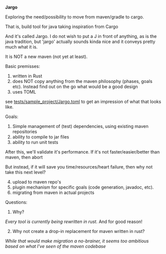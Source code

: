 **Jargo**

Exploring the need/possibility to move from maven/gradle to cargo.

That is, build tool for java taking inspiration from Cargo

And it's called Jargo. I do not wish to put a J in front of anything, as is the java tradition, 
but 'jargo' actually sounds kinda nice and it conveys pretty much what it is. 

It is NOT a new maven (not yet at least).

Basic premisses:
1. written in Rust
2. does NOT copy anything from the maven philosophy (phases, goals etc). Instead find out on the go what would be 
a good design
3. uses TOML

see [tests/sample_project/Jargo.toml]() to get an impression of what that looks like.

Goals:
1. Simple management of (test) dependencies, using existing maven repositories
2. ability to compile to jar files
3. ability to run unit tests

After this, we'll validate it's performance. If it's not faster/easier/better than maven, then abort

But instead, if it will save you time/resources/heart failure, then why not take this next level?

4. upload to maven repo's
5. plugin mechanism for specific goals (code generation, javadoc, etc). 
6. migrating from maven in actual projects


Questions:
1. Why?

_Every tool is currently being rewritten in rust._ And for good reason!

2. Why not create a drop-in replacement for maven written in rust?

_While that would make migration a no-brainer, it seems too ambitious based on what I've seen of the maven 
codebase_



